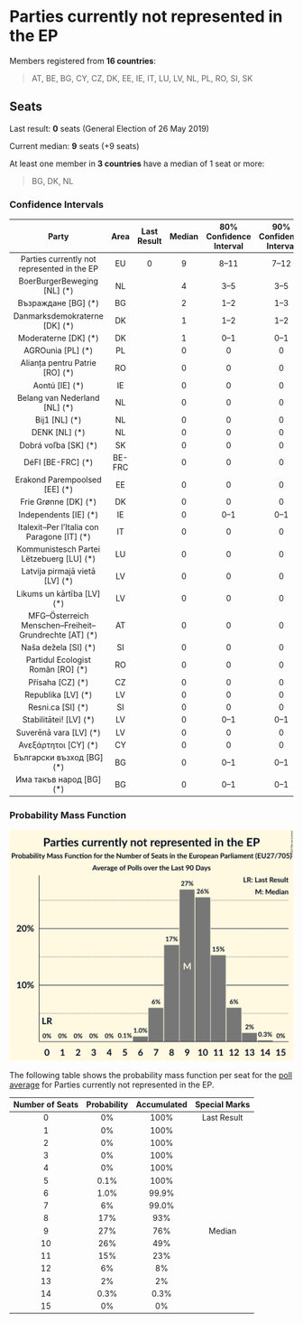# Parties currently not represented in the EP

Members registered from **16 countries**:

> AT, BE, BG, CY, CZ, DK, EE, IE, IT, LU, LV, NL, PL, RO, SI, SK

## Seats

Last result: **0** seats (General Election of 26 May 2019)

Current median: **9** seats (+9 seats)

At least one member in **3 countries** have a median of 1 seat or more:

> BG, DK, NL

### Confidence Intervals

| Party | Area | Last Result | Median | 80% Confidence Interval | 90% Confidence Interval | 95% Confidence Interval | 99% Confidence Interval |
|:-----:|:----:|:-----------:|:------:|:-----------------------:|:-----------------------:|:-----------------------:|:-----------------------:|
| Parties currently not represented in the EP | EU | 0 | 9 | 8–11 | 7–12 | 7–12 | 6–13 |
| BoerBurgerBeweging [NL] (*) | NL | | 4 | 3–5 | 3–5 | 3–5 | 2–5 |
| Възраждане [BG] (*) | BG | | 2 | 1–2 | 1–3 | 1–3 | 1–3 |
| Danmarksdemokraterne [DK] (*) | DK | | 1 | 1–2 | 1–2 | 1–2 | 1–2 |
| Moderaterne [DK] (*) | DK | | 1 | 0–1 | 0–1 | 0–1 | 0–1 |
| AGROunia [PL] (*) | PL | | 0 | 0 | 0 | 0 | 0 |
| Alianța pentru Patrie [RO] (*) | RO | | 0 | 0 | 0 | 0 | 0 |
| Aontú [IE] (*) | IE | | 0 | 0 | 0 | 0 | 0 |
| Belang van Nederland [NL] (*) | NL | | 0 | 0 | 0 | 0 | 0 |
| Bij1 [NL] (*) | NL | | 0 | 0 | 0 | 0 | 0 |
| DENK [NL] (*) | NL | | 0 | 0 | 0 | 0 | 0–1 |
| Dobrá voľba [SK] (*) | SK | | 0 | 0 | 0 | 0 | 0 |
| DéFI [BE-FRC] (*) | BE-FRC | | 0 | 0 | 0 | 0 | 0 |
| Erakond Parempoolsed [EE] (*) | EE | | 0 | 0 | 0 | 0 | 0 |
| Frie Grønne [DK] (*) | DK | | 0 | 0 | 0 | 0 | 0 |
| Independents [IE] (*) | IE | | 0 | 0–1 | 0–1 | 0–1 | 0–1 |
| Italexit–Per l’Italia con Paragone [IT] (*) | IT | | 0 | 0 | 0 | 0 | 0 |
| Kommunistesch Partei Lëtzebuerg [LU] (*) | LU | | 0 | 0 | 0 | 0 | 0 |
| Latvija pirmajā vietā [LV] (*) | LV | | 0 | 0 | 0 | 0 | 0–1 |
| Likums un kārtība [LV] (*) | LV | | 0 | 0 | 0 | 0 | 0 |
| MFG–Österreich Menschen–Freiheit–Grundrechte [AT] (*) | AT | | 0 | 0 | 0 | 0 | 0 |
| Naša dežela [SI] (*) | SI | | 0 | 0 | 0 | 0 | 0 |
| Partidul Ecologist Român [RO] (*) | RO | | 0 | 0 | 0 | 0 | 0 |
| Přísaha [CZ] (*) | CZ | | 0 | 0 | 0 | 0 | 0 |
| Republika [LV] (*) | LV | | 0 | 0 | 0 | 0 | 0 |
| Resni.ca [SI] (*) | SI | | 0 | 0 | 0 | 0 | 0–1 |
| Stabilitātei! [LV] (*) | LV | | 0 | 0–1 | 0–1 | 0–1 | 0–1 |
| Suverēnā vara [LV] (*) | LV | | 0 | 0 | 0 | 0 | 0 |
| Ανεξάρτητοι [CY] (*) | CY | | 0 | 0 | 0 | 0 | 0 |
| Български възход [BG] (*) | BG | | 0 | 0–1 | 0–1 | 0–1 | 0–1 |
| Има такъв народ [BG] (*) | BG | | 0 | 0–1 | 0–1 | 0–1 | 0–2 |

### Probability Mass Function

![Graph with seats probability mass function not yet produced](average-2022-10-31-seats-pmf-partiescurrentlynotrepresentedintheep.png "Seats Probability Mass Function")

The following table shows the probability mass function per seat for the [poll average](average-2022-10-31.html) for Parties currently not represented in the EP.

| Number of Seats | Probability | Accumulated | Special Marks |
|:---------------:|:-----------:|:-----------:|:-------------:|
| 0 | 0% | 100% | Last Result |
| 1 | 0% | 100% |  |
| 2 | 0% | 100% |  |
| 3 | 0% | 100% |  |
| 4 | 0% | 100% |  |
| 5 | 0.1% | 100% |  |
| 6 | 1.0% | 99.9% |  |
| 7 | 6% | 99.0% |  |
| 8 | 17% | 93% |  |
| 9 | 27% | 76% | Median |
| 10 | 26% | 49% |  |
| 11 | 15% | 23% |  |
| 12 | 6% | 8% |  |
| 13 | 2% | 2% |  |
| 14 | 0.3% | 0.3% |  |
| 15 | 0% | 0% |  |


